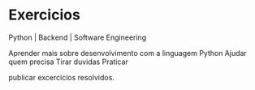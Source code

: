 # Exercicios
Python | Backend | Software Engineering

Aprender mais sobre desenvolvimento com a linguagem Python
Ajudar quem precisa
Tirar duvidas
Praticar

publicar excercicios resolvidos.
